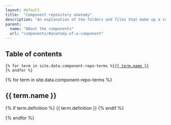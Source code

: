 ```yaml
---
layout: default
title:  "Component repository anatomy"
description: "An explanation of the folders and files that make up a component repository."
parent:
  name: "About the components"
  url: "components/#anatomy-of-a-component"
---
```



## Table of contents

<pre class="highlight">
<code>{% for term in site.data.component-repo-terms %}<a href="{{ site.baseurl }}/components/anatomy.html#{{ term.slug }}">{{ term.name }}</a>
{% endfor %}</code>
</pre>


{% for term in site.data.component-repo-terms %}

## {{ term.name }}

{% if term.definition %}
{{ term.definition }}
{% endif %}

{% endfor %}
